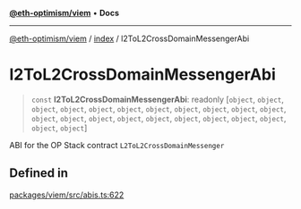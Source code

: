 [**@eth-optimism/viem**](../../README.md) • **Docs**

***

[@eth-optimism/viem](../../README.md) / [index](../README.md) / l2ToL2CrossDomainMessengerAbi

# l2ToL2CrossDomainMessengerAbi

> `const` **l2ToL2CrossDomainMessengerAbi**: readonly [`object`, `object`, `object`, `object`, `object`, `object`, `object`, `object`, `object`, `object`, `object`, `object`, `object`, `object`, `object`, `object`, `object`, `object`, `object`, `object`, `object`, `object`]

ABI for the OP Stack contract `L2ToL2CrossDomainMessenger`

## Defined in

[packages/viem/src/abis.ts:622](https://github.com/ethereum-optimism/ecosystem/blob/17cffb9f4d194af60c7c1f0d0e30d41e88fba084/packages/viem/src/abis.ts#L622)
